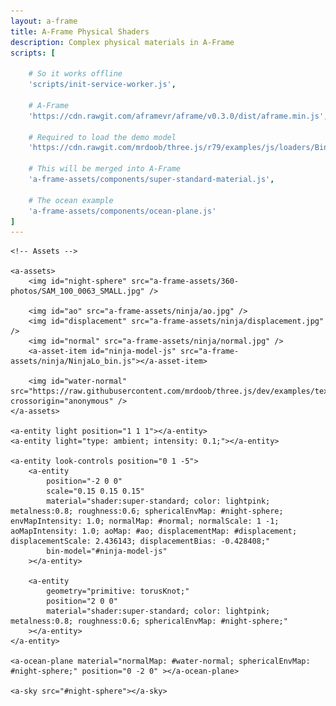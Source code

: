 ```yaml
---
layout: a-frame
title: A-Frame Physical Shaders
description: Complex physical materials in A-Frame
scripts: [

	# So it works offline
	'scripts/init-service-worker.js',

	# A-Frame
	'https://cdn.rawgit.com/aframevr/aframe/v0.3.0/dist/aframe.min.js', # A-Frame 0.3

	# Required to load the demo model
	'https://cdn.rawgit.com/mrdoob/three.js/r79/examples/js/loaders/BinaryLoader.js',

	# This will be merged into A-Frame
	'a-frame-assets/components/super-standard-material.js',

	# The ocean example
	'a-frame-assets/components/ocean-plane.js'
]
---
```


<a-scene inspector stats physics="debug: true">

	<!-- Assets -->

	<a-assets>
		<img id="night-sphere" src="a-frame-assets/360-photos/SAM_100_0063_SMALL.jpg" />

		<img id="ao" src="a-frame-assets/ninja/ao.jpg" />
		<img id="displacement" src="a-frame-assets/ninja/displacement.jpg" />
		<img id="normal" src="a-frame-assets/ninja/normal.jpg" />
		<a-asset-item id="ninja-model-js" src="a-frame-assets/ninja/NinjaLo_bin.js"></a-asset-item>

		<img id="water-normal" src="https://raw.githubusercontent.com/mrdoob/three.js/dev/examples/textures/waternormals.jpg" crossorigin="anonymous" />
	</a-assets>

	<a-entity light position="1 1 1"></a-entity>
	<a-entity light="type: ambient; intensity: 0.1;"></a-entity>

	<a-entity look-controls position="0 1 -5">
		<a-entity
			position="-2 0 0"
			scale="0.15 0.15 0.15"
			material="shader:super-standard; color: lightpink; metalness:0.8; roughness:0.6; sphericalEnvMap: #night-sphere; envMapIntensity: 1.0; normalMap: #normal; normalScale: 1 -1; aoMapIntensity: 1.0; aoMap: #ao; displacementMap: #displacement; displacementScale: 2.436143; displacementBias: -0.428408;"
			bin-model="#ninja-model-js"
		></a-entity>

		<a-entity
			geometry="primitive: torusKnot;"
			position="2 0 0"
			material="shader:super-standard; color: lightpink; metalness:0.8; roughness:0.6; sphericalEnvMap: #night-sphere;"
		></a-entity>
	</a-entity>

	<a-ocean-plane material="normalMap: #water-normal; sphericalEnvMap: #night-sphere;" position="0 -2 0" ></a-ocean-plane>

	<a-sky src="#night-sphere"></a-sky>

</a-scene>

<!-- Pay no attention to that man behind the curtain -->
<!-- This script is just loading the demo model from the THREE.js examples -->

<script>

AFRAME.registerComponent('bin-model', {

	dependencies: ['material'],

	schema: {
		type: 'src'
	},

	init: function () {
		this.loader = new THREE.BinaryLoader();
		this.el.getOrCreateObject3D('mesh', THREE.Mesh);
	},

	update: function () {
		var url = this.data;
		var self = this;
		var el = this.el;

		if (!url) { return; }

		this.loader.load( url, function( geometry ) {
			var mesh = el.getObject3D('mesh');
			geometry.faceVertexUvs[ 1 ] = geometry.faceVertexUvs[ 0 ]; // 2nd set of UVs required for aoMap
			mesh.geometry = geometry;
			mesh.material = el.components.material.material;
			el.emit('model-loaded', {format: 'bin', model: mesh});
		} );
	},

	remove: function () {
		if (this.getObject3D('mesh')) this.el.removeObject3D('mesh');
	}
});
</script>